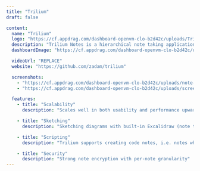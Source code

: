 ```yaml
---
title: "Trilium"
draft: false

content:
  name: "Trilium"
  logo: "https://cf.appdrag.com/dashboard-openvm-clo-b2d42c/uploads/Trilium-0jCA.png"
  description: "Trilium Notes is a hierarchical note taking application with focus on building large personal knowledge bases. Features: Rich WYSIWYG note editing including e.g. tables, images and math with markdown autoformat. Support for editing notes with source code, including syntax highlighting."
  dashboardImage: "https://cf.appdrag.com/dashboard-openvm-clo-b2d42c/uploads/note-revisions-WJJ1.png"

  videoUrl: "REPLACE"
  website: "https://github.com/zadam/trilium"

  screenshots:
    - "https://cf.appdrag.com/dashboard-openvm-clo-b2d42c/uploads/note-revisions-WJJ1.png"
    - "https://cf.appdrag.com/dashboard-openvm-clo-b2d42c/uploads/screenshot-CeKf.png"

  features:
    - title: "Scalability"
      description: "Scales well in both usability and performance upwards of 100 000 notes"

    - title: "Sketching"
      description: "Sketching diagrams with built-in Excalidraw (note type 'canvas')"

    - title: "Scripting"
      description: "Trilium supports creating code notes, i.e. notes which allow you to store some programming code and highlight it. Special case is JavaScript code notes which can also be executed inside Trilium which can in conjunction with Script API provide extra functionality."

    - title: "Security"
      description: "Strong note encryption with per-note granularity"
---
```

